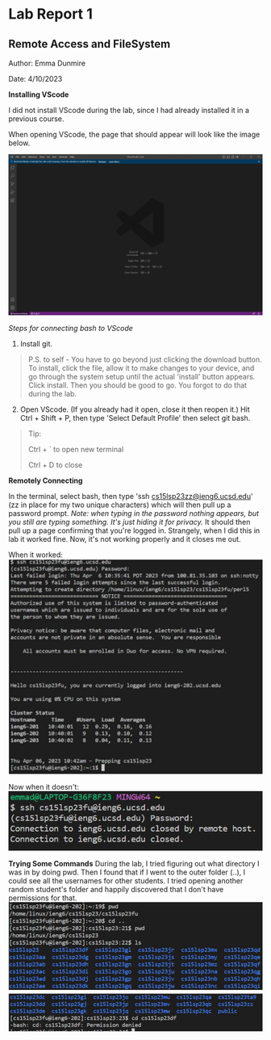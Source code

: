 # Lab Report 1
## Remote Access and FileSystem
Author: Emma Dunmire

Date: 4/10/2023

**Installing VScode**

I did not install VScode during the lab, since I had already installed it in a previous course.

When opening VScode, the page that should appear will look like the image below.

![VScodeLaunchPage](lab1_vscodescreenshot.jpg)

*Steps for connecting bash to VScode*
1. Install git.
> P.S. to self - You have to go beyond just clicking the download button. To install, click the file, allow it to make changes to your device, and go through the system setup until the actual 'install' button appears.
Click install. Then you should be good to go. You forgot to do that during the lab.
2. Open VScode. (If you already had it open, close it then reopen it.) Hit Ctrl + Shift + P, then type 'Select Default Profile' then select git bash.
> Tip: 
> 
> Ctrl + ` to open new terminal
>
> Ctrl + D to close

**Remotely Connecting**

In the terminal, select bash, then type 'ssh cs15lsp23zz@ieng6.ucsd.edu' (zz in place for my two unique characters)
which will then pull up a password prompt. *Note: when typing in the password nothing appears, but you still are typing something. It's just hiding
it for privacy.* It should then pull up a page confirming that you're logged in. Strangely, when I did this in lab it worked fine. Now, it's not working properly
and it closes me out.

When it worked:
![FunctioningRemoteLogin](lab1_workingremotelogin.jpg)

Now when it doesn't:
![ProblemLoggingInRemotely](lab1_problemremotelogin.jpg)

**Trying Some Commands**
During the lab, I tried figuring out what directory I was in by doing pwd. Then I found that if I went to the outer folder (..), I could see all the usernames for other students. I tried opening another random student's folder and happily discovered that I don't have permissions for that.
![MessingWithCommands](lab1_commands.jpg)
